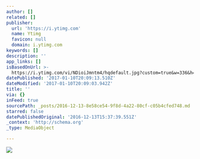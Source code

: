 ```yaml
---
author: []
related: []
publisher:
  url: 'https://i.ytimg.com'
  name: Ytimg
  favicon: null
  domain: i.ytimg.com
keywords: []
description: ''
app_links: []
isBasedOnUrl: >-
  https://i.ytimg.com/vi/NDioiJmntm4/hqdefault.jpg?custom=true&w=336&h=188&stc=true&jpg444=true&jpgq=90&sp=68&sigh=c71AYSJsqNrbO5yi2DfV9nC9xu4
datePublished: '2017-01-10T20:09:13.510Z'
dateModified: '2017-01-10T20:09:03.942Z'
title: ''
via: {}
inFeed: true
sourcePath: _posts/2016-12-13-8e58ce54-9f8d-4a22-80cf-c05b4cfed748.md
starred: false
datePublishedOriginal: '2016-12-13T15:37:39.551Z'
_context: 'http://schema.org'
_type: MediaObject

---
```

<article style=""><img src="https://i.ytimg.com/vi/NDioiJmntm4/hqdefault.jpg?custom=true&amp;w=336&amp;h=188&amp;stc=true&amp;jpg444=true&amp;jpgq=90&amp;sp=68&amp;sigh=c71AYSJsqNrbO5yi2DfV9nC9xu4" /></article>